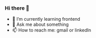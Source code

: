 ### Hi there 👋


- 🌱 I’m currently learning frontend 
- 💬 Ask me about something
- 📫 How to reach me: gmail or linkedIn
